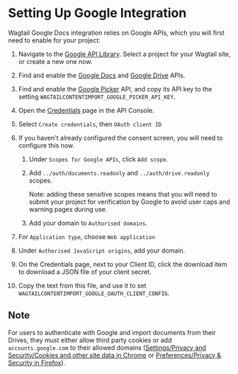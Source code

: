 # Setting Up Google Integration

Wagtail Google Docs integration relies on Google APIs, which you will first need to enable for your project:

1. Navigate to the [Google API Library](https://console.developers.google.com/apis/library). Select a project for your Wagtail site, or create a new one now.

2. Find and enable the [Google Docs](https://console.developers.google.com/apis/library/docs.googleapis.com) and [Google Drive](https://console.developers.google.com/apis/library/drive.googleapis.com) APIs.
    
3. Find and enable the [Google Picker](https://console.developers.google.com/apis/api/picker.googleapis.com) API, and copy its API key to the setting `WAGTAILCONTENTIMPORT_GOOGLE_PICKER_API_KEY`.

4. Open the [Credentials](https://console.developers.google.com/apis/credentials) page in the API Console.

5. Select `Create credentials`, then `OAuth client ID`

6. If you haven't already configured the consent screen, you will need to configure this now.

    1. Under `Scopes for Google APIs`, click `Add scope`.

    2. Add `../auth/documents.readonly` and `../auth/drive.readonly` scopes.

        Note: adding these sensitive scopes means that you will need to submit your project for verification by Google to
        avoid user caps and warning pages during use.
        
    3. Add your domain to `Authorised domains`.

 7. For `Application type`, choose `Web application`

 8. Under `Authorised JavaScript origins`, add your domain.

 9. On the Credentials page, next to your Client ID, click the download item to download a JSON file of your client
    secret.

 10. Copy the text from this file, and use it to set `WAGTAILCONTENTIMPORT_GOOGLE_OAUTH_CLIENT_CONFIG`.

## Note

For users to authenticate with Google and import documents from their Drives, they must either allow third party cookies or add `accounts.google.com` to their allowed domains ([Settings/Privacy and Security/Cookies and other site data in Chrome](chrome://settings/cookies) or [Preferences/Privacy & Security in Firefox](about:preferences#privacy)).
